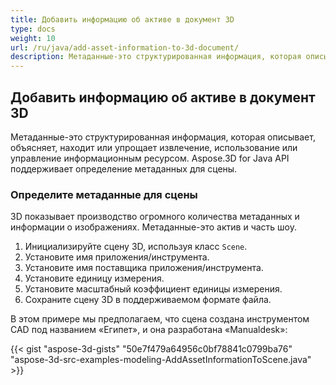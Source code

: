 ```yaml
---
title: Добавить информацию об активе в документ 3D
type: docs
weight: 10
url: /ru/java/add-asset-information-to-3d-document/
description: Метаданные-это структурированная информация, которая описывает, объясняет, находит или упрощает извлечение, использование или управление информационным ресурсом. Aspose.3D for Java API поддерживает определение метаданных для сцены.
---
```

##  **Добавить информацию об активе в документ 3D**
Метаданные-это структурированная информация, которая описывает, объясняет, находит или упрощает извлечение, использование или управление информационным ресурсом. Aspose.3D for Java API поддерживает определение метаданных для сцены.
###  **Определите метаданные для сцены**
3D показывает производство огромного количества метаданных и информации о изображениях. Метаданные-это актив и часть шоу.

1. Инициализируйте сцену 3D, используя класс `Scene`.
1. Установите имя приложения/инструмента.
1. Установите имя поставщика приложения/инструмента.
1. Установите единицу измерения.
1. Установите масштабный коэффициент единицы измерения.
1. Сохраните сцену 3D в поддерживаемом формате файла.

В этом примере мы предполагаем, что сцена создана инструментом CAD под названием «Египет», и она разработана «Manualdesk»:

{{< gist "aspose-3d-gists" "50e7f479a64956c0bf78841c0799ba76" "aspose-3d-src-examples-modeling-AddAssetInformationToScene.java" >}}
